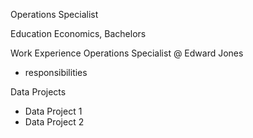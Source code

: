 Operations Specialist 

Education 
Economics, Bachelors

Work Experience 
Operations Specialist @ Edward Jones
- responsibilities

Data Projects
- Data Project 1
- Data Project 2

  
